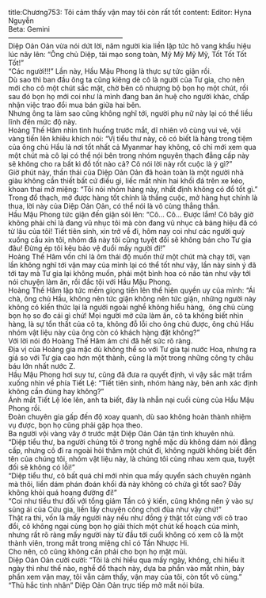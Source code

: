 title:Chương753: Tôi cảm thấy vận may tôi còn rất tốt
content:
Editor: Hyna Nguyễn<br>Beta: Gemini<br>————————————————–<br>Diệp Oản Oản vừa nói dứt lời, năm người kia liền lập tức hô vang khẩu hiệu lúc nãy lên: “Ông chủ Diệp, tài mạo song toàn, Mỹ Mỹ Mỹ Mỹ, Tốt Tốt Tốt Tốt!”<br>“Các người!!!” Lần này, Hầu Mậu Phong là thực sự tức giận rồi.<br>Dù sao thì ban đầu ông ta cũng kiêng dè cô là người của Tư gia, cho nên mới cho cô một chút sắc mặt, chờ bên cô nhượng bộ bọn họ một chút, rồi sau đó bọn họ mới coi như là mình đang ban ân huệ cho người khác, chấp nhận việc trao đổi mua bán giữa hai bên.<br>Nhưng ông ta làm sao cũng không nghĩ tới, người phụ nữ này lại có thể liều lĩnh đến mức độ này.<br>Hoàng Thế Hâm nhìn tình huống trước mắt, dĩ nhiên vô cùng vui vẻ, vội vàng tiến lên khiêu khích nói: “Vị tiểu thư này, cô có biết là hàng trong tiệm của ông chủ Hầu là nơi tốt nhất cả Myanmar hay không, cô chỉ mới xem qua một chút mà cô lại có thể nói bên trong nhóm nguyên thạch đẳng cấp này sẽ không cho ra bất kì đồ tốt nào cả? Cô nói lời này rốt cuộc là ý gì?”<br>Giờ phút này, thần thái của Diệp Oản Oản đã hoàn toàn là một người nhà giàu không cần thiết bất cứ điều gì, liếc mắt nhìn hai khối đá trên xe kéo, khoan thai mở miệng: “Tôi nói nhóm hàng này, nhất định không có đồ tốt gì.”<br>Trong đổ thạch, mở được hàng tốt chính là thắng cuộc, mở hàng hụt chính là thua, lời này của Diệp Oản Oản, có thể nói là vô cùng thẳng thắn.<br>Hầu Mậu Phong tức giận đến giận sôi lên: “Cô… Cô… Được lắm! Cô bây giờ không phải chỉ là đang vũ nhục tôi mà còn đang vũ nhục cả bảng hiệu đã có từ lâu của tôi! Tiết tiên sinh, xin trở về đi, hôm nay coi như các người quỳ xuống cầu xin tôi, nhóm đá này tôi cũng tuyệt đối sẽ không bán cho Tư gia đâu! Đừng ép tôi kêu bảo vệ đuổi mấy người đi!”<br>Hoàng Thế Hâm vốn chỉ là ôm thái độ muốn thử một chút mà chạy tới, vạn lần không nghĩ tới vận may của mình lại có thể tốt như vậy, lần này sinh ý đã tới tay mà Tư gia lại không muốn, phái một bình hoa có não tàn như vậy tới nói chuyện làm ăn, rồi đắc tội với Hầu Mậu Phong.<br>Hoàng Thế Hâm lập tức mềm giọng tiến lên thể hiện quyền uy của mình: “Ái chà, ông chủ Hầu, không nên tức giận không nên tức giận, những người này không có kiến thức lại là người ngoài nghề không hiểu hàng,  ông chủ cùng bọn họ so đo cái gì chứ! Mọi người mở cửa làm ăn, cô ta không biết nhìn hàng, là sự tổn thất của cô ta, không đỗ lỗi cho ông chủ được, ông chủ Hầu nhóm vật liệu này của ông còn có khách hàng đặt không?”<br>Với lời nói đó Hoàng Thế Hâm ám chỉ đã hết sức rõ ràng.<br>Địa vị của Hoàng gia mặc dù không thể so với Tư gia tại nước Hoa, nhưng ra giá so với Tư gia cao hơn một thành, cũng là một trong những công ty châu báu lớn nhất nước Z.<br>Hầu Mậu Phong hơi suy tư, cũng đã đưa ra quyết định, vì vậy sắc mặt trầm xuống nhìn về phía Tiết Lệ: “Tiết tiên sinh, nhóm hàng này, bên anh xác định không cần đúng hay không?”<br>Ánh mắt Tiết Lệ lóe lên, anh ta biết, đây là nhẫn nại cuối cùng của Hầu Mậu Phong rồi.<br>Đoàn chuyên gia gấp đến độ xoay quanh, dù sao không hoàn thành nhiệm vụ được, bọn họ cũng phải gặp họa theo.<br>Ba người vội vàng vây ở trước mặt Diệp Oản Oản tận tình khuyên nhủ.<br>“Diệp tiểu thư, ba người chúng tôi ở trong nghề mặc dù không dám nói đẳng cấp, nhưng cô đi ra ngoài hỏi thăm một chút đi, không người không biết đến tên của chúng tôi, nhóm vật liệu này, là chúng tôi cùng nhau xem qua, tuyệt đối sẽ không có lỗi!”<br>“Diệp tiểu thư, cô bất quá chỉ mới nhìn qua mấy quyển sách chuyên ngành mà thôi, liền dám phán đoán khối đá này không có chứa gì tốt sao? Đây không khỏi quá hoang đường đi!”<br>“Coi như tiểu thư đối với tổng giám Tần có ý kiến, cũng không nên ỷ vào sự sủng ái của Cửu gia, liền lấy chuyện công chơi đùa như vậy chứ!”<br>Thật ra thì, vốn là mấy người này nếu như đồng ý thật tốt cùng với cô trao đổi, cô không ngại cùng bọn họ giải thích một chút kế hoạch của mình, nhưng rất rõ ràng mấy người này từ đầu tới cuối không có xem cô là một thành viên, trong mắt trong miệng chỉ có Tần Nhược Hi.<br>Cho nên, cô cũng không cần phải cho bọn họ mặt mũi.<br>Diệp Oản Oản cười cười: “Tôi là chỉ hiểu qua mấy ngày, không, chỉ hiểu ít ngày thì như thế nào, nghề đổ thạch này, dựa ba phần vào mắt nhìn, bảy phần xem vận may, tôi vẫn cảm thấy, vận may của tôi, còn tốt vô cùng.”<br>“Thủ hắc tinh nhân” Diệp Oản Oản trực tiếp mở mắt nói bừa.